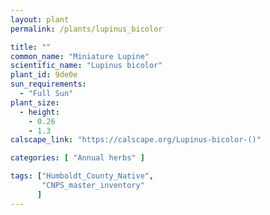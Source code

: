 ```yaml
---
layout: plant                                                              
permalink: /plants/lupinus_bicolor

title: ""
common_name: "Miniature Lupine"
scientific_name: "Lupinus bicolor"
plant_id: 9de0e
sun_requirements:
  - "Full Sun"
plant_size:
  - height: 
    - 0.26
    - 1.3
calscape_link: "https://calscape.org/Lupinus-bicolor-()"

categories: [ "Annual herbs" ]

tags: ["Humboldt_County_Native",
       "CNPS_master_inventory"
      ]
---
```


